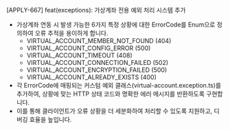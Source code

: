 [APPLY-667] feat(exceptions): 가상계좌 전용 예외 처리 시스템 추가

- 가상계좌 연동 시 발생 가능한 6가지 특정 상황에 대한 ErrorCode를 Enum으로 정의하여 오류 추적을 용이하게 합니다.
  - VIRTUAL_ACCOUNT_MEMBER_NOT_FOUND (404)
  - VIRTUAL_ACCOUNT_CONFIG_ERROR (500)
  - VIRTUAL_ACCOUNT_TIMEOUT (408)
  - VIRTUAL_ACCOUNT_CONNECTION_FAILED (502)
  - VIRTUAL_ACCOUNT_ENCRYPTION_FAILED (500)
  - VIRTUAL_ACCOUNT_ALREADY_EXISTS (400)
- 각 ErrorCode에 매핑되는 커스텀 예외 클래스(virtual-account.exception.ts)를 추가하여, 상황에 맞는 HTTP 상태 코드와 명확한 에러 메시지를 반환하도록 구현합니다.
- 이를 통해 클라이언트가 오류 상황을 더 세분화하여 처리할 수 있도록 지원하고, 디버깅 효율을 높입니다.
